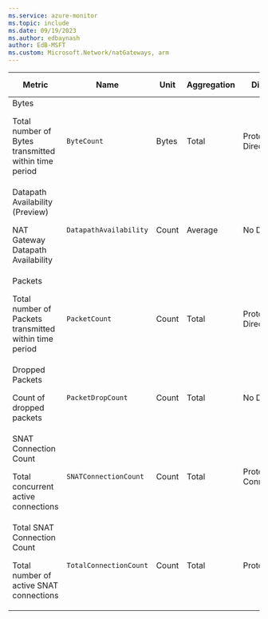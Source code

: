 ```yaml
---
ms.service: azure-monitor
ms.topic: include
ms.date: 09/19/2023
ms.author: edbaynash
author: EdB-MSFT
ms.custom: Microsoft.Network/natGateways, arm
---
```

  
  
|Metric|Name|Unit|Aggregation|Dimensions|Time Grains|DS Export|
|---|---|---|---|---|---|---|
|Bytes<p><p>Total number of Bytes transmitted within time period |`ByteCount` |Bytes |Total |Protocol, Direction|PT1M, PT1H |No|
|Datapath Availability (Preview)<p><p>NAT Gateway Datapath Availability |`DatapathAvailability` |Count |Average |No Dimensions|PT1M, PT1H |No|
|Packets<p><p>Total number of Packets transmitted within time period |`PacketCount` |Count |Total |Protocol, Direction|PT1M, PT1H |No|
|Dropped Packets<p><p>Count of dropped packets |`PacketDropCount` |Count |Total |No Dimensions|PT1M, PT1H |No|
|SNAT Connection Count<p><p>Total concurrent active connections |`SNATConnectionCount` |Count |Total |Protocol, ConnectionState|PT1M, PT1H |No|
|Total SNAT Connection Count<p><p>Total number of active SNAT connections |`TotalConnectionCount` |Count |Total |Protocol|PT1M, PT1H |No|